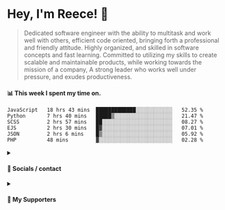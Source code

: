 # Hey, I'm Reece! 👋

> Dedicated software engineer with the ability to multitask and work well with others, efficient code oriented, bringing forth a professional and friendly attitude. Highly organized, and skilled in software concepts and fast learning. Committed to utilizing my skills to create scalable and maintainable products, while working towards the mission of a company, A strong leader who works well under pressure, and exudes productiveness.

#### 📊 This week I spent my time on.
<!--START_SECTION:waka-->

```text
JavaScript   18 hrs 43 mins  █████████████░░░░░░░░░░░░   52.35 %
Python       7 hrs 40 mins   █████▒░░░░░░░░░░░░░░░░░░░   21.47 %
SCSS         2 hrs 57 mins   ██░░░░░░░░░░░░░░░░░░░░░░░   08.27 %
EJS          2 hrs 30 mins   █▓░░░░░░░░░░░░░░░░░░░░░░░   07.01 %
JSON         2 hrs 6 mins    █▒░░░░░░░░░░░░░░░░░░░░░░░   05.92 %
PHP          48 mins         ▓░░░░░░░░░░░░░░░░░░░░░░░░   02.28 %
```

<!--END_SECTION:waka-->

<details> 
	<summary><h4>🔗 Socials / contact</h4></summary>
	<ul>
    		<li> <a href="https://www.linkedin.com/in/notreeceharris/">Linkedin</a> </li>
		<li> <a href="https://twitter.com/N0tReeceHarris">Twitter</a> </li>
		<li> <a href="https://gist.github.com/NotReeceHarris">Gist</a> </li>
		<li> <a href="mailto:reeceharris@email.com">Email</a> </li>
		<li> <a href="https://github.com/sponsors/NotReeceHarris">Sponsor Me</a> </li>
	</ul>
</details>

<details> 
	<summary><h4>💖 My Supporters</h4></summary>
	<ul>
    		<li> <a href="https://github.com/ImKyleJK">/ImKyleJK</a> </li>
	</ul>
</details>
